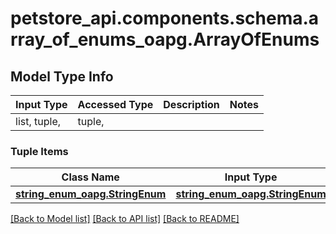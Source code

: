 # petstore_api.components.schema.array_of_enums_oapg.ArrayOfEnums

## Model Type Info
Input Type | Accessed Type | Description | Notes
------------ | ------------- | ------------- | -------------
list, tuple,  | tuple,  |  | 

### Tuple Items
Class Name | Input Type | Accessed Type | Description | Notes
------------- | ------------- | ------------- | ------------- | -------------
[**string_enum_oapg.StringEnum**](string_enum_oapg.StringEnum.md) | [**string_enum_oapg.StringEnum**](string_enum_oapg.StringEnum.md) | [**string_enum_oapg.StringEnum**](string_enum_oapg.StringEnum.md) |  | 

[[Back to Model list]](../../../README.md#documentation-for-models) [[Back to API list]](../../../README.md#documentation-for-api-endpoints) [[Back to README]](../../../README.md)

